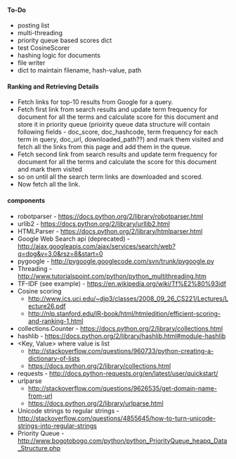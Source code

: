 #### To-Do
- posting list
- multi-threading
- priority queue based scores dict
- test CosineScorer
- hashing logic for documents
- file writer
- dict to maintain filename, hash-value, path

#### Ranking and Retrieving Details
- Fetch links for top-10 results from Google for a query.
- Fetch first link from search results and update term frequency for document for all the terms and calculate score for this document and store it in priority queue (prioirity queue data structure will contain following fields - doc_score, doc_hashcode, term frequency for each term in query, doc_url, downloaded_path??) and mark them visited and fetch all the links from this page and add them in the queue.
- Fetch second link from search results and update term frequency for document for all the terms and calculate the score for this document and mark them visited
- so on until all the search term links are downloaded and scored.
- Now fetch all the link.

#### components
 - robotparser - https://docs.python.org/2/library/robotparser.html
 - urlib2 - https://docs.python.org/2/library/urllib2.html
 - HTMLParser - https://docs.python.org/2/library/htmlparser.html
 - Google Web Search api (deprecated) - http://ajax.googleapis.com/ajax/services/search/web?q=dog&v=3.0&rsz=8&start=0
 - pygoogle - http://pygoogle.googlecode.com/svn/trunk/pygoogle.py
 - Threading - http://www.tutorialspoint.com/python/python_multithreading.htm
 - TF-IDF (see example) - https://en.wikipedia.org/wiki/Tf%E2%80%93idf
 - Cosine scoring
    * http://www.ics.uci.edu/~djp3/classes/2008_09_26_CS221/Lectures/Lecture26.pdf
    * http://nlp.stanford.edu/IR-book/html/htmledition/efficient-scoring-and-ranking-1.html
 - collections.Counter - https://docs.python.org/2/library/collections.html
 - hashlib - https://docs.python.org/2/library/hashlib.html#module-hashlib
 - &lt;Key, Value&gt; where value is list
    * http://stackoverflow.com/questions/960733/python-creating-a-dictionary-of-lists
    * https://docs.python.org/2/library/collections.html
 - requests - http://docs.python-requests.org/en/latest/user/quickstart/
 - urlparse
    * http://stackoverflow.com/questions/9626535/get-domain-name-from-url   
    * https://docs.python.org/2/library/urlparse.html
 - Unicode strings to regular strings - http://stackoverflow.com/questions/4855645/how-to-turn-unicode-strings-into-regular-strings
 - Priority Queue - http://www.bogotobogo.com/python/python_PriorityQueue_heapq_Data_Structure.php
